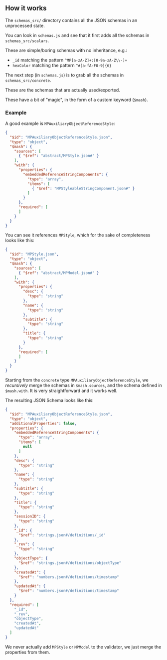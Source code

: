 ## How it works

The `schemas_src/` directory contains all the JSON schemas in an unprocessed
state.

You can look in `schemas.js` and see that it first adds all the schemas in
`schemas_src/scalars`.

These are simple/boring schemas with no inheritance, e.g.:

- `_id` matching the pattern `^MP[a-zA-Z]+:[0-9a-zA-Z\\-]+`
- `hexColor` matching the pattern `^#[a-fA-F0-9]{6}`

The next step (in `schemas.js`) is to grab all the schemas in
`schemas_src/concrete`.

These are the schemas that are actually used/exported.

These have a bit of "magic", in the form of a custom keyword (`$mash`).

### Example

A good example is `MPAuxiliaryObjectReferenceStyle`:
```json
{
  "$id": "MPAuxiliaryObjectReferenceStyle.json",
  "type": "object",
  "$mash": {
    "sources": [
      { "$ref": "abstract/MPStyle.json#" }
    ],
    "with": {
      "properties": {
        "embeddedReferenceStringComponents": {
          "type": "array",
          "items": [
            { "$ref": "MPStyleableStringComponent.json#" }
          ]
        }
      },
      "required": [
      ]
    }
  }
}
```

You can see it references `MPStyle`, which for the sake of completeness looks
like this:
```json
{
  "$id": "MPStyle.json",
  "type": "object",
  "$mash": {
    "sources": [
      { "$ref": "abstract/MPModel.json#" }
    ],
    "with": {
      "properties": {
        "desc": {
          "type": "string"
        },
        "name": {
          "type": "string"
        },
        "subtitle": {
          "type": "string"
        },
        "title": {
          "type": "string"
        }
      },
      "required": [
      ]
    }
  }
}
```

Starting from the `concrete` type `MPAuxiliaryObjectReferenceStyle`, we
_recursively_ merge the schemas in `$mash.sources`, and the schema defined in
`$mash.with`. It is very straightforward and it works well.

The resulting JSON Schema looks like this:
```json
{
  "$id": "MPAuxiliaryObjectReferenceStyle.json",
  "type": "object",
  "additionalProperties": false,
  "properties": {
    "embeddedReferenceStringComponents": {
      "type": "array",
      "items": [
        null
      ]
    },
    "desc": {
      "type": "string"
    },
    "name": {
      "type": "string"
    },
    "subtitle": {
      "type": "string"
    },
    "title": {
      "type": "string"
    },
    "sessionID": {
      "type": "string"
    },
    "_id": {
      "$ref": "strings.json#/definitions/_id"
    },
    "_rev": {
      "type": "string"
    },
    "objectType": {
      "$ref": "strings.json#/definitions/objectType"
    },
    "createdAt": {
      "$ref": "numbers.json#/definitions/timestamp"
    },
    "updatedAt": {
      "$ref": "numbers.json#/definitions/timestamp"
    }
  },
  "required": [
    "_id",
    "_rev",
    "objectType",
    "createdAt",
    "updatedAt"
  ]
}
```

We never actually add `MPStyle` or `MPModel` to the validator, we just
merge the properties from them.
